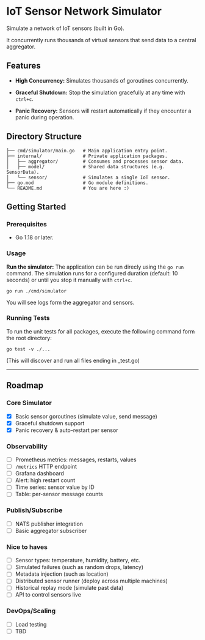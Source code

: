 # **IoT Sensor Network Simulator**

Simulate a network of IoT sensors (built in Go).

It concurrently runs thousands of virtual sensors that send data to a central aggregator.

## Features

- **High Concurrency:** Simulates thousands of goroutines concurrently.

- **Graceful Shutdown:** Stop the simulation gracefully at any time with `ctrl+c`.

- **Panic Recovery:** Sensors will restart automatically if they encounter a panic during operation.

## Directory Structure
```
├── cmd/simulator/main.go   # Main application entry point.
├── internal/               # Private application packages.
│   ├── aggregator/         # Consumes and processes sensor data.
│   ├── model/              # Shared data structures (e.g. SensorData).
│   └── sensor/             # Simulates a single IoT sensor.
├── go.mod                  # Go module definitions.
└── README.md               # You are here :)
```

## Getting Started

### Prerequisites

- Go 1.18 or later.

### Usage

**Run the simulator:**
The application can be run direcly using the `go run` command. The simulation runs for a configured duration (default: 10 seconds) or until you stop it manually with `ctrl+c`.
```shell
go run ./cmd/simulator
```

You will see logs form the aggregator and sensors.

### Running Tests

To run the unit tests for all packages, execute the following command form the root directory:

```shell
go test -v ./...
```

(This will discover and run all files ending in _test.go)

---

## **Roadmap**

### **Core Simulator**

- [x] Basic sensor goroutines (simulate value, send message)
- [x] Graceful shutdown support
- [x] Panic recovery & auto-restart per sensor

### **Observability**

- [ ] Prometheus metrics: messages, restarts, values
- [ ] `/metrics` HTTP endpoint
- [ ] Grafana dashboard
- [ ] Alert: high restart count
- [ ] Time series: sensor value by ID
- [ ] Table: per-sensor message counts

### **Publish/Subscribe**

- [ ] NATS publisher integration
- [ ] Basic aggregator subscriber

### **Nice to haves**

- [ ] Sensor types: temperature, humidity, battery, etc.
- [ ] Simulated failures (such as random drops, latency)
- [ ] Metadata injection (such as location)
- [ ] Distributed sensor runner (deploy across multiple machines)
- [ ] Historical replay mode (simulate past data)
- [ ] API to control sensors live

### DevOps/Scaling

- [ ] Load testing
- [ ] TBD
